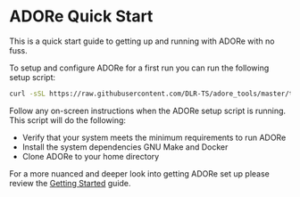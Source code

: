 # ADORe Quick Start
This is a quick start guide to getting up and running with ADORe with no fuss.

To setup and configure ADORe for a first run you can run the following setup script:
```bash
curl -sSL https://raw.githubusercontent.com/DLR-TS/adore_tools/master/tools/adore_setup.sh | bash -
```
Follow any on-screen instructions when the ADORe setup script is running.
This script will do the following:
 
 - Verify that your system meets the minimum requirements to run ADORe 
 - Install the system dependencies GNU Make and Docker
 - Clone ADORe to your home directory

For a more nuanced and deeper look into getting ADORe set up please review the 
[Getting Started](getting_started.md) guide.
